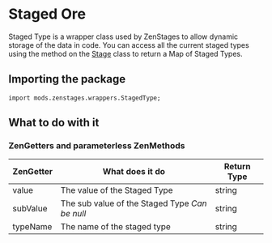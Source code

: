 # Staged Ore
Staged Type is a wrapper class used by ZenStages to allow dynamic storage of the data in code. You can access all the current staged types using the method on the [Stage]() class to return a Map of Staged Types.

## Importing the package
`import mods.zenstages.wrappers.StagedType;`

## What to do with it

### ZenGetters and parameterless ZenMethods
| ZenGetter | What does it do                                | Return Type |
|-----------|------------------------------------------------|-------------|
| value     | The value of the Staged Type                   | string      |
| subValue  | The sub value of the Staged Type _Can be null_ | string      |
| typeName  | The name of the staged type                    | string      |